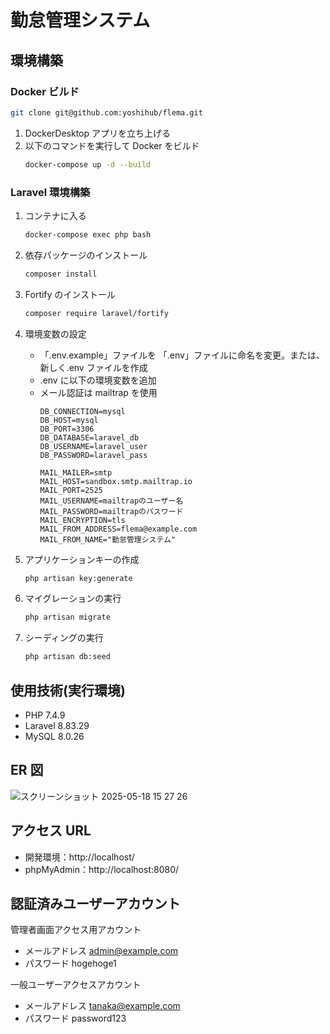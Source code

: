 # 勤怠管理システム

## 環境構築

### Docker ビルド

```bash
git clone git@github.com:yoshihub/flema.git
```

1. DockerDesktop アプリを立ち上げる
2. 以下のコマンドを実行して Docker をビルド
    ```bash
    docker-compose up -d --build
    ```

### Laravel 環境構築

1. コンテナに入る

    ```bash
    docker-compose exec php bash
    ```

2. 依存パッケージのインストール

    ```bash
    composer install
    ```
3. Fortify のインストール

   ```bash
   composer require laravel/fortify
   ``` 

4. 環境変数の設定

    - 「.env.example」ファイルを 「.env」ファイルに命名を変更。または、新しく.env ファイルを作成
    - .env に以下の環境変数を追加
    - メール認証は mailtrap を使用
        ```
        DB_CONNECTION=mysql
        DB_HOST=mysql
        DB_PORT=3306
        DB_DATABASE=laravel_db
        DB_USERNAME=laravel_user
        DB_PASSWORD=laravel_pass

        MAIL_MAILER=smtp
        MAIL_HOST=sandbox.smtp.mailtrap.io
        MAIL_PORT=2525
        MAIL_USERNAME=mailtrapのユーザー名
        MAIL_PASSWORD=mailtrapのパスワード
        MAIL_ENCRYPTION=tls
        MAIL_FROM_ADDRESS=flema@example.com
        MAIL_FROM_NAME="勤怠管理システム"
        ```

5. アプリケーションキーの作成

    ```bash
    php artisan key:generate
    ```

6. マイグレーションの実行

    ```bash
    php artisan migrate
    ```

7. シーディングの実行

    ```bash
    php artisan db:seed
    ```

## 使用技術(実行環境)

-   PHP 7.4.9
-   Laravel 8.83.29
-   MySQL 8.0.26

## ER 図
![スクリーンショット 2025-05-18 15 27 26](https://github.com/user-attachments/assets/d0815330-a10a-4c20-8cc3-bc51300d4e9c)



## アクセス URL

-   開発環境：http://localhost/
-   phpMyAdmin：http://localhost:8080/

## 認証済みユーザーアカウント
管理者画面アクセス用アカウント
- メールアドレス admin@example.com
- パスワード    hogehoge1

一般ユーザーアクセスアカウント
- メールアドレス tanaka@example.com
- パスワード    password123
